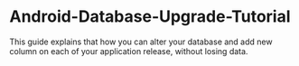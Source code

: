 # Android-Database-Upgrade-Tutorial
This guide explains that how you can alter your database and add new column on each of your application release, without losing data.
